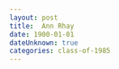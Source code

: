```yaml
---
layout: post
title:  Ann Rhay
date: 1900-01-01
dateUnknown: true
categories: class-of-1985
---
```



